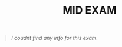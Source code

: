 <h1 align="center">MID EXAM</h1>
    <br>

<blockquote>
<i>I coudnt find any info for this exam.</i>
</blockquote>
